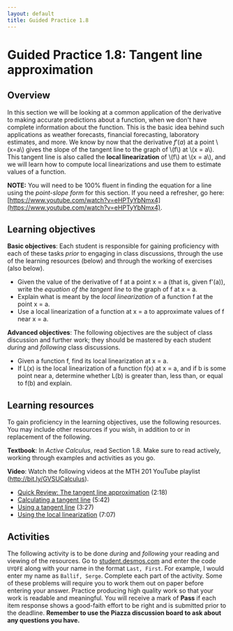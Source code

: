 ```yaml
---
layout: default
title: Guided Practice 1.8
---
```


# Guided Practice 1.8: Tangent line approximation

## Overview

In this section we will be looking at a common application of the derivative to making accurate predictions about a function, when we don't have complete information about the function. This is the basic idea behind such applications as weather forecasts, financial forecasting, laboratory estimates, and more. We know by now that the derivative $f'(a)$ at a point \\(x=a\\) gives the slope of the tangent line to the graph of \\(f\\) at \\(x = a\\). This tangent line is also called the **local linearization** of \\(f\\) at \\(x = a\\), and we will learn how to compute local linearizations and use them to estimate values of a function. 

__NOTE:__ You will need to be 100% fluent in finding the equation for a line using the _point-slope form_ for this section. If you need a refresher, go here: [https://www.youtube.com/watch?v=eHPTyYbNmx4](https://www.youtube.com/watch?v=eHPTyYbNmx4). 
 
## Learning objectives

__Basic objectives__: Each student is responsible for gaining proficiency with each of these tasks _prior_ to engaging in class discussions, through the use of the learning resources (below) and through the working of exercises (also below). 

- Given the value of the derivative of f at a point x = a (that is, given f'(a)), write the *equation of the tangent line* to the graph of f at x = a. 
- Explain what is meant by the *local linearization* of a function f at the point x = a. 
- Use a local linearization of a function at x = a to approximate values of f near x = a.

__Advanced objectives__: The following objectives are the subject of class discussion and further work; they should be mastered by each student _during_ and _following_ class discussions. 

- Given a function f, find its local linearization at x = a. 
- If L(x) is the local linearization of a function f(x) at x = a, and if b is some point near a, determine whether L(b) is greater than, less than, or equal to f(b) and explain. 

## Learning resources 

To gain proficiency in the learning objectives, use the following resources. You may include other resources if you wish, in addition to or in replacement of the following. 

__Textbook__: In _Active Calculus_, read Section 1.8. Make sure to read actively, working through examples and activities as you go. 

__Video__: Watch the following videos at the MTH 201 YouTube playlist (http://bit.ly/GVSUCalculus). 

- [Quick Review: The tangent line approximation](http://www.youtube.com/watch?v=COzBFFGoyTo) (2:18)
- [Calculating a tangent line](http://www.youtube.com/watch?v=BgPRV9Hxk1k) (5:42)
- [Using a tangent line](http://www.youtube.com/watch?v=E6P67pjf8Jc) (3:27)
- [Using the local linearization](http://www.youtube.com/watch?v=2KpwQewcKbQ) (7:07)

## Activities

The following activity is to be done _during_ and _following_ your reading and viewing of the resources. Go to [student.desmos.com](https://student.desmos.com/?prepopulateCode=UYQFE) and enter the code `UYQFE` along with your name in the format `Last, First`. For example, I would enter my name as `Ballif, Serge`. Complete each part of the activity. Some of these problems will require you to work them out on paper before entering your answer. Practice producing high quality work so that your work is readable and meaningful. You will receive a mark of __Pass__ if each item response shows a good-faith effort to be right and is submitted prior to the deadline. __Remember to use the Piazza discussion board to ask about any questions you have.__
